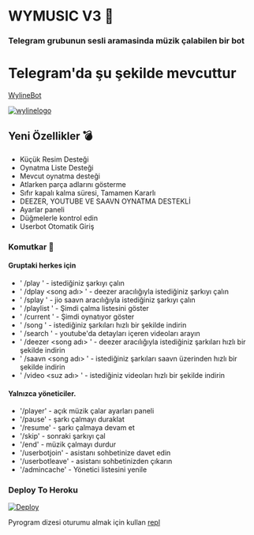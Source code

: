 <h1 align="centre">WYMUSIC V3 🎵</h1>

### Telegram grubunun sesli aramasinda müzik çalabilen bir bot

# Telegram'da şu şekilde mevcuttur 
[WylineBot](https://t.me/WylineBot) 

<a href="https://ibb.co/WFgGHhd"><img src="https://i.ibb.co/zbGQmML/wylinelogo.png" alt="wylinelogo" border="0"></a>

<h2> Yeni Özellikler 💣 </h2>

- Küçük Resim Desteği
- Oynatma Liste Desteği
- Mevcut oynatma desteği
- Atlarken parça adlarını gösterme
- Sıfır kapalı kalma süresi, Tamamen Kararlı
- DEEZER, YOUTUBE VE SAAVN OYNATMA DESTEKLİ
- Ayarlar paneli
- Düğmelerle kontrol edin
- Userbot Otomatik Giriş

### Komutkar 🤖
#### Gruptaki herkes için

- ' /play <song name> ' - istediğiniz şarkıyı çalın
- ' /dplay <song adı> ' - deezer aracılığıyla istediğiniz şarkıyı çalın
- ' /splay <song name> ' - jio saavn aracılığıyla istediğiniz şarkıyı çalın
- ' /playlist ' - Şimdi çalma listesini göster
- ' /current ' - Şimdi oynatıyor göster
- ' /song <song name> ' - istediğiniz şarkıları hızlı bir şekilde indirin
- ' /search <query> ' - youtube'da detayları içeren videoları arayın
- ' /deezer <song adı> ' - deezer aracılığıyla istediğiniz şarkıları hızlı bir şekilde indirin
- ' /saavn <song adı> ' - istediğiniz şarkıları saavn üzerinden hızlı bir şekilde indirin
- ' /video <suz adı> ' - istediğiniz videoları hızlı bir şekilde indirin

#### Yalnızca yöneticiler.
- '/player' - açık müzik çalar ayarları paneli
- '/pause' - şarkı çalmayı duraklat
- '/resume' - şarkı çalmaya devam et
- '/skip' - sonraki şarkıyı çal
- '/end' - müzik çalmayı durdur
- '/userbotjoin' - asistanı sohbetinize davet edin
- '/userbotleave' - asistanı sohbetinizden çıkarın
- '/admincache' - Yönetici listesini yenile


### Deploy To Heroku</h4>

[![Deploy](https://www.herokucdn.com/deploy/button.svg)](https://heroku.com/deploy?template=https://github.com/teamdaisyx/DaisyXMusic)

Pyrogram dizesi oturumu almak için kullan [repl](https://repl.it/@SpEcHiDe/GenerateStringSession)
